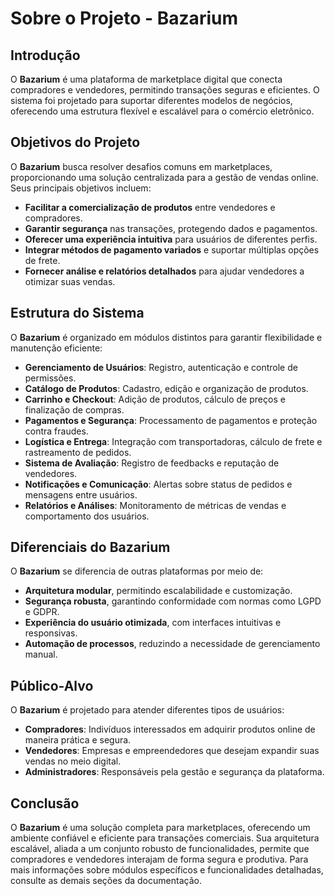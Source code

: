 # Sobre o Projeto - Bazarium

## Introdução
O **Bazarium** é uma plataforma de marketplace digital que conecta compradores e vendedores, permitindo transações seguras e eficientes. O sistema foi projetado para suportar diferentes modelos de negócios, oferecendo uma estrutura flexível e escalável para o comércio eletrônico.

## Objetivos do Projeto
O **Bazarium** busca resolver desafios comuns em marketplaces, proporcionando uma solução centralizada para a gestão de vendas online. Seus principais objetivos incluem:

- **Facilitar a comercialização de produtos** entre vendedores e compradores.
- **Garantir segurança** nas transações, protegendo dados e pagamentos.
- **Oferecer uma experiência intuitiva** para usuários de diferentes perfis.
- **Integrar métodos de pagamento variados** e suportar múltiplas opções de frete.
- **Fornecer análise e relatórios detalhados** para ajudar vendedores a otimizar suas vendas.

## Estrutura do Sistema
O **Bazarium** é organizado em módulos distintos para garantir flexibilidade e manutenção eficiente:

- **Gerenciamento de Usuários**: Registro, autenticação e controle de permissões.
- **Catálogo de Produtos**: Cadastro, edição e organização de produtos.
- **Carrinho e Checkout**: Adição de produtos, cálculo de preços e finalização de compras.
- **Pagamentos e Segurança**: Processamento de pagamentos e proteção contra fraudes.
- **Logística e Entrega**: Integração com transportadoras, cálculo de frete e rastreamento de pedidos.
- **Sistema de Avaliação**: Registro de feedbacks e reputação de vendedores.
- **Notificações e Comunicação**: Alertas sobre status de pedidos e mensagens entre usuários.
- **Relatórios e Análises**: Monitoramento de métricas de vendas e comportamento dos usuários.

## Diferenciais do Bazarium
O **Bazarium** se diferencia de outras plataformas por meio de:
- **Arquitetura modular**, permitindo escalabilidade e customização.
- **Segurança robusta**, garantindo conformidade com normas como LGPD e GDPR.
- **Experiência do usuário otimizada**, com interfaces intuitivas e responsivas.
- **Automação de processos**, reduzindo a necessidade de gerenciamento manual.

## Público-Alvo
O **Bazarium** é projetado para atender diferentes tipos de usuários:
- **Compradores**: Indivíduos interessados em adquirir produtos online de maneira prática e segura.
- **Vendedores**: Empresas e empreendedores que desejam expandir suas vendas no meio digital.
- **Administradores**: Responsáveis pela gestão e segurança da plataforma.

## Conclusão
O **Bazarium** é uma solução completa para marketplaces, oferecendo um ambiente confiável e eficiente para transações comerciais. Sua arquitetura escalável, aliada a um conjunto robusto de funcionalidades, permite que compradores e vendedores interajam de forma segura e produtiva. Para mais informações sobre módulos específicos e funcionalidades detalhadas, consulte as demais seções da documentação.